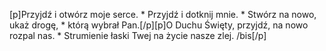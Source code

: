 [p]Przyjdź i otwórz moje serce. * Przyjdź i dotknij mnie. * Stwórz na nowo, ukaż drogę, * którą wybrał Pan.[/p][p]O Duchu Święty, przyjdź, na nowo rozpal nas. * Strumienie łaski Twej na życie nasze zlej. /bis[/p]
